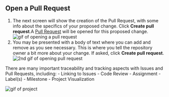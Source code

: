 ## Open a Pull Request

1. The next screen will show the creation of the Pull Request, with some info about the specifics of your proposed change. Click **Create pull request**.A [Pull Request](https://help.github.com/articles/about-pull-requests/) will be opened for this proposed change.
  ![gif of opening a pull request](https://raw.githubusercontent.com/universeworkshops/github-for-managers/master/workshop-images/github-for-managers.009.jpeg)
1. You may be presented with a body of text where you can add and remove as you see necessary. This is where you tell the repository owner a bit more about your change. If asked, click **Create pull request**.
  ![2nd gif of opening pull request](https://raw.githubusercontent.com/universeworkshops/github-for-managers/master/workshop-images/github-for-managers.010.jpeg)

There are many important traceability and tracking aspects with Issues and Pull Requests, including:
    - Linking to Issues
    - Code Review
    - Assignment
    - Label(s)
    - Milestone
    - Project Visualization

  ![gif of project](https://raw.githubusercontent.com/universeworkshops/github-for-managers/master/workshop-images/github-for-managers.015.jpeg)
